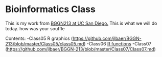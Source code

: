 # Bioinformatics Class
This is my work from [BGGN213 at UC San Diego.](https://bioboot.github.io/bggn213_F19/) 
This is what we will do today. 
how was your souffle

Contents: 
-Class05 R graphics (https://github.com/jlbaer/BGGN-213/blob/master/Class05/class05.md)
-Class06 [R functions](https://github.com/jlbaer/BGGN-213/blob/master/Class06/Class06/Class06knit.md)
-Class07 (https://github.com/jlbaer/BGGN-213/blob/master/Class07/Class07.md)
